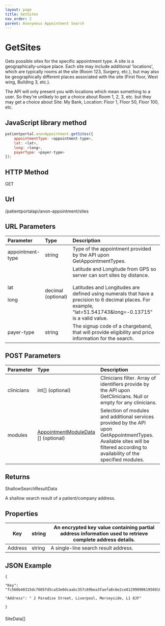 ```yaml
---
layout: page
title: GetSites
nav_order: 2
parent: Anonymous Appointment Search
---
```


# GetSites

Gets possible sites for the specific appointment type. A site is a geographically-unique place. Each site may include additional 'locations', which are typically rooms at the site (Room 123, Surgery, etc.), but may also be geographically different places associated with the site (First floor, West wing, Building 3, etc.).

The API will only present you with locations which mean something to a user. So they're unlikely to get a choice about Room 1, 2, 3, etc. but they may get a choice about Site: My Bank, Location: Floor 1, Floor 50, Floor 100, etc.

## JavaScript library method

```javascript
patientportal.anonAppointment.getSites({
    appointmentType: <appointment-type>,
    lat: <lat>,
    long: <long>,
    payerType: <payer-type>
});
```

## HTTP Method

GET

## ****Url****

/patientportalapi/anon-appointment/sites

## URL Parameters

| Parameter | Type   | Description                                                 |
|:----------|:-------|:------------------------------------------------------------|
| appointment-type | string | Type of the appointment provided by the API upon GetAppointmentTypes. |
| lat<br><br>long | decimal (optional) | Latitude and Longitude from GPS so server can sort sites by distance.<br><br>Latitudes and Longitudes are defined using numerals that have a precision to 6 decimal places. For example, “lat=51.541743&long=-0.13715" is a valid value. |
| payer-type | string | The signup code of a chargeband, that will provide eligibility and price information for the search. |

## POST Parameters

| Parameter | Type   | Description                                                 |
|:----------|:-------|:------------------------------------------------------------|
| clinicians | int\[\] (optional) | Clinicians filter. Array of identifiers provide by the API upon GetClinicians. Null or empty for any clinicians. |
| modules | [AppointmentModuleData](#_AppointmentModuleData) \[\] (optional) | Selection of modules and additional services provided by the API upon GetAppointmentTypes. Available sites will be filtered according to availability of the specified modules. |

## Returns

ShallowSearchResultData

A shallow search result of a patient/company address.

## Properties

| Key | string | An encrypted key value containing partial address information used to retrieve complete address details. |
| --- | --- | --- |
| Address | string | A single-line search result address. |

## JSON Example

```
{

"Key": "fc560b40315dc7605fd5ca53e0dcaabc357c69bea3faefa8c6e2ce8129909061956910b77338ee2c2cdbb1c7c5f7c64bcf338d78bc148f81f6786152d3ef2987b3ab5b1e5588b1db7939bb5e0edffec4614c4511c4a7a0dfd9bc9077749482b152217c572b0f78552c75be542ffcea6446110af6da78213c1f71569f35abab7d65f82f382f8b8dc663c8e6a1405bf17c331d379f375ffbc6ec3ebc21a985a69355d10622db48eceb7f23b38c5037ed2315c3d858268baae1879f6f84b3b65586742086832ec398acdfd56680a72991d7bb38bbfd1fa61991aebf0bd1982dc06b",

"Address": " 2 Paradise Street, Liverpool, Merseyside, L1 8JF"

}
```

###

SiteData\[\]
